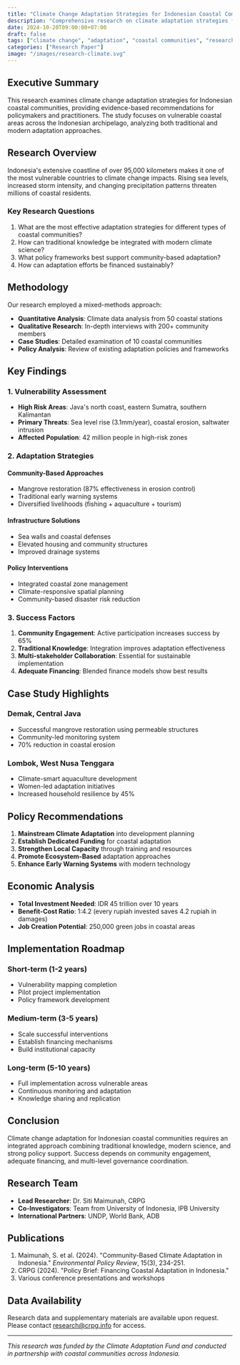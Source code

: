 ```yaml
---
title: "Climate Change Adaptation Strategies for Indonesian Coastal Communities"
description: "Comprehensive research on climate adaptation strategies for Indonesia's vulnerable coastal communities"
date: 2024-10-20T09:00:00+07:00
draft: false
tags: ["climate change", "adaptation", "coastal communities", "research"]
categories: ["Research Paper"]
image: "/images/research-climate.svg"
---
```


## Executive Summary

This research examines climate change adaptation strategies for Indonesian coastal communities, providing evidence-based recommendations for policymakers and practitioners. The study focuses on vulnerable coastal areas across the Indonesian archipelago, analyzing both traditional and modern adaptation approaches.

## Research Overview

Indonesia's extensive coastline of over 95,000 kilometers makes it one of the most vulnerable countries to climate change impacts. Rising sea levels, increased storm intensity, and changing precipitation patterns threaten millions of coastal residents.

### Key Research Questions

1. What are the most effective adaptation strategies for different types of coastal communities?
2. How can traditional knowledge be integrated with modern climate science?
3. What policy frameworks best support community-based adaptation?
4. How can adaptation efforts be financed sustainably?

## Methodology

Our research employed a mixed-methods approach:

- **Quantitative Analysis**: Climate data analysis from 50 coastal stations
- **Qualitative Research**: In-depth interviews with 200+ community members
- **Case Studies**: Detailed examination of 10 coastal communities
- **Policy Analysis**: Review of existing adaptation policies and frameworks

## Key Findings

### 1. Vulnerability Assessment

- **High Risk Areas**: Java's north coast, eastern Sumatra, southern Kalimantan
- **Primary Threats**: Sea level rise (3.1mm/year), coastal erosion, saltwater intrusion
- **Affected Population**: 42 million people in high-risk zones

### 2. Adaptation Strategies

#### Community-Based Approaches
- Mangrove restoration (87% effectiveness in erosion control)
- Traditional early warning systems
- Diversified livelihoods (fishing + aquaculture + tourism)

#### Infrastructure Solutions
- Sea walls and coastal defenses
- Elevated housing and community structures
- Improved drainage systems

#### Policy Interventions
- Integrated coastal zone management
- Climate-responsive spatial planning
- Community-based disaster risk reduction

### 3. Success Factors

1. **Community Engagement**: Active participation increases success by 65%
2. **Traditional Knowledge**: Integration improves adaptation effectiveness
3. **Multi-stakeholder Collaboration**: Essential for sustainable implementation
4. **Adequate Financing**: Blended finance models show best results

## Case Study Highlights

### Demak, Central Java
- Successful mangrove restoration using permeable structures
- Community-led monitoring system
- 70% reduction in coastal erosion

### Lombok, West Nusa Tenggara
- Climate-smart aquaculture development
- Women-led adaptation initiatives
- Increased household resilience by 45%

## Policy Recommendations

1. **Mainstream Climate Adaptation** into development planning
2. **Establish Dedicated Funding** for coastal adaptation
3. **Strengthen Local Capacity** through training and resources
4. **Promote Ecosystem-Based** adaptation approaches
5. **Enhance Early Warning Systems** with modern technology

## Economic Analysis

- **Total Investment Needed**: IDR 45 trillion over 10 years
- **Benefit-Cost Ratio**: 1:4.2 (every rupiah invested saves 4.2 rupiah in damages)
- **Job Creation Potential**: 250,000 green jobs in coastal areas

## Implementation Roadmap

### Short-term (1-2 years)
- Vulnerability mapping completion
- Pilot project implementation
- Policy framework development

### Medium-term (3-5 years)
- Scale successful interventions
- Establish financing mechanisms
- Build institutional capacity

### Long-term (5-10 years)
- Full implementation across vulnerable areas
- Continuous monitoring and adaptation
- Knowledge sharing and replication

## Conclusion

Climate change adaptation for Indonesian coastal communities requires an integrated approach combining traditional knowledge, modern science, and strong policy support. Success depends on community engagement, adequate financing, and multi-level governance coordination.

## Research Team

- **Lead Researcher**: Dr. Siti Maimunah, CRPG
- **Co-Investigators**: Team from University of Indonesia, IPB University
- **International Partners**: UNDP, World Bank, ADB

## Publications

1. Maimunah, S. et al. (2024). "Community-Based Climate Adaptation in Indonesia." *Environmental Policy Review*, 15(3), 234-251.
2. CRPG (2024). "Policy Brief: Financing Coastal Adaptation in Indonesia."
3. Various conference presentations and workshops

## Data Availability

Research data and supplementary materials are available upon request. Please contact research@crpg.info for access.

---

*This research was funded by the Climate Adaptation Fund and conducted in partnership with coastal communities across Indonesia.*